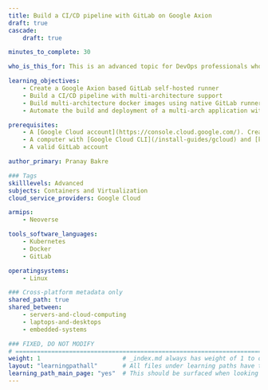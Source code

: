 ```yaml
---
title: Build a CI/CD pipeline with GitLab on Google Axion
draft: true
cascade:
    draft: true

minutes_to_complete: 30

who_is_this_for: This is an advanced topic for DevOps professionals who are looking to build a CI/CD pipeline with GitLab on Google Axion based self-hosted GitLab runners. 

learning_objectives: 
    - Create a Google Axion based GitLab self-hosted runner
    - Build a CI/CD pipeline with multi-architecture support
    - Build multi-architecture docker images using native GitLab runners on x86 and Arm
    - Automate the build and deployment of a multi-arch application with GitLab CI/CD

prerequisites:
    - A [Google Cloud account](https://console.cloud.google.com/). Create an account if needed.
    - A computer with [Google Cloud CLI](/install-guides/gcloud) and [kubectl](/install-guides/kubectl/)installed.
    - A valid GitLab account

author_primary: Pranay Bakre

### Tags
skilllevels: Advanced
subjects: Containers and Virtualization
cloud_service_providers: Google Cloud

armips:
    - Neoverse

tools_software_languages:
    - Kubernetes
    - Docker
    - GitLab

operatingsystems:
    - Linux

### Cross-platform metadata only
shared_path: true
shared_between:
    - servers-and-cloud-computing
    - laptops-and-desktops
    - embedded-systems

### FIXED, DO NOT MODIFY
# ================================================================================
weight: 1                       # _index.md always has weight of 1 to order correctly
layout: "learningpathall"       # All files under learning paths have this same wrapper
learning_path_main_page: "yes"  # This should be surfaced when looking for related content. Only set for _index.md of learning path content.
---
```

